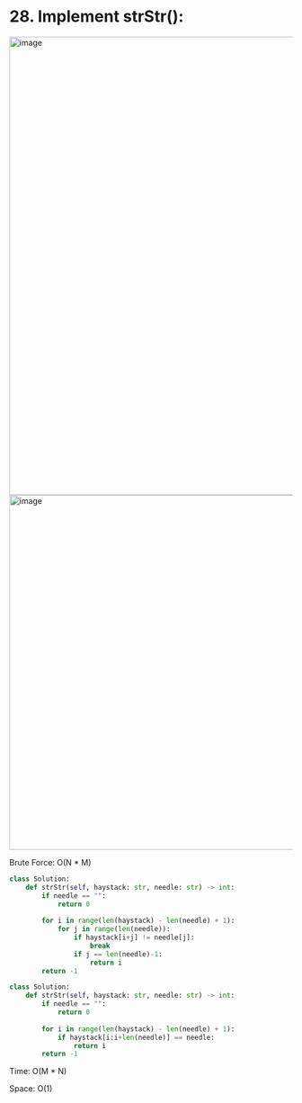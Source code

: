 # 28. Implement strStr():

<img width="815" alt="image" src="https://user-images.githubusercontent.com/35987583/169715068-bcd8b3da-cc3e-442f-99b7-334e7212a2b9.png">
<img width="631" alt="image" src="https://user-images.githubusercontent.com/35987583/169715080-5ce0b9bd-62dd-44d4-9fa0-51e55b851063.png">



Brute Force: O(N * M)

```python
class Solution:
    def strStr(self, haystack: str, needle: str) -> int:
        if needle == "":
            return 0
        
        for i in range(len(haystack) - len(needle) + 1):
            for j in range(len(needle)):
                if haystack[i+j] != needle[j]:
                    break
                if j == len(needle)-1:
                    return i
        return -1  
```

```python
class Solution:
    def strStr(self, haystack: str, needle: str) -> int:
        if needle == "":
            return 0
        
        for i in range(len(haystack) - len(needle) + 1):
            if haystack[i:i+len(needle)] == needle:
                return i
        return -1 
```


Time: O(M * N)

Space: O(1)
